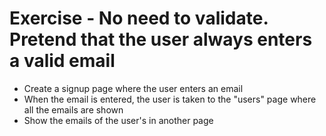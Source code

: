 # Exercise - No need to validate. Pretend that the user always enters a valid email

- Create a signup page where the user enters an email
- When the email is entered, the user is taken to the "users" page where all the emails are shown
- Show the emails of the user's in another page
